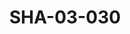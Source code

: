 ---
pid: SHA-03-030
title: SHA-03-030
language: ar
original_label: 
rights: شرحبيل احمد
location_of_original: شرحبيل احمد
photographer_or_studio: 
scanned_from: photograph 9.1 by 11.7
_date: '1959'
location: الخرطوم
description: حفلة خاصة في بيت موظفة بالسفارة الامريكية موسى بحر ابراهيم علي نور الجليل
  شرحبيل احمد مس بيكون
additional_notes: 
permission_display: 'yes'
on_server: 'no'
on_website: 'no'
permalink: /photopages/ar/SHA-03-030
layout: photo-page
---